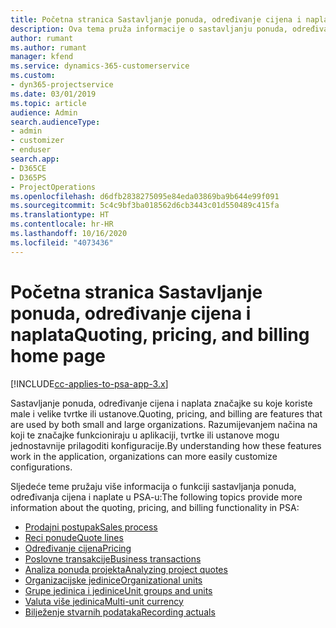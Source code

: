 ```yaml
---
title: Početna stranica Sastavljanje ponuda, određivanje cijena i naplata
description: Ova tema pruža informacije o sastavljanju ponuda, određivanju cijena i naplati.
author: rumant
ms.author: rumant
manager: kfend
ms.service: dynamics-365-customerservice
ms.custom:
- dyn365-projectservice
ms.date: 03/01/2019
ms.topic: article
audience: Admin
search.audienceType:
- admin
- customizer
- enduser
search.app:
- D365CE
- D365PS
- ProjectOperations
ms.openlocfilehash: d6dfb2838275095e84eda03869ba9b644e99f091
ms.sourcegitcommit: 5c4c9bf3ba018562d6cb3443c01d550489c415fa
ms.translationtype: HT
ms.contentlocale: hr-HR
ms.lasthandoff: 10/16/2020
ms.locfileid: "4073436"
---
```

# <a name="quoting-pricing-and-billing-home-page"></a><span data-ttu-id="d9d8f-103">Početna stranica Sastavljanje ponuda, određivanje cijena i naplata</span><span class="sxs-lookup"><span data-stu-id="d9d8f-103">Quoting, pricing, and billing home page</span></span>

[!INCLUDE[cc-applies-to-psa-app-3.x](../includes/cc-applies-to-psa-app-3x.md)]

<span data-ttu-id="d9d8f-104">Sastavljanje ponuda, određivanje cijena i naplata značajke su koje koriste male i velike tvrtke ili ustanove.</span><span class="sxs-lookup"><span data-stu-id="d9d8f-104">Quoting, pricing, and billing are features that are used by both small and large organizations.</span></span> <span data-ttu-id="d9d8f-105">Razumijevanjem načina na koji te značajke funkcioniraju u aplikaciji, tvrtke ili ustanove mogu jednostavnije prilagoditi konfiguracije.</span><span class="sxs-lookup"><span data-stu-id="d9d8f-105">By understanding how these features work in the application, organizations can more easily customize configurations.</span></span>

<span data-ttu-id="d9d8f-106">Sljedeće teme pružaju više informacija o funkciji sastavljanja ponuda, određivanja cijena i naplate u PSA-u:</span><span class="sxs-lookup"><span data-stu-id="d9d8f-106">The following topics provide more information about the quoting, pricing, and billing functionality in PSA:</span></span>

- [<span data-ttu-id="d9d8f-107">Prodajni postupak</span><span class="sxs-lookup"><span data-stu-id="d9d8f-107">Sales process</span></span>](basic-sales-process.md)
- [<span data-ttu-id="d9d8f-108">Reci ponude</span><span class="sxs-lookup"><span data-stu-id="d9d8f-108">Quote lines</span></span>](basic-quote-lines.md)
- [<span data-ttu-id="d9d8f-109">Određivanje cijena</span><span class="sxs-lookup"><span data-stu-id="d9d8f-109">Pricing</span></span>](basic-pricing.md)
- [<span data-ttu-id="d9d8f-110">Poslovne transakcije</span><span class="sxs-lookup"><span data-stu-id="d9d8f-110">Business transactions</span></span>](basic-business-transactions.md)
- [<span data-ttu-id="d9d8f-111">Analiza ponuda projekta</span><span class="sxs-lookup"><span data-stu-id="d9d8f-111">Analyzing project quotes</span></span>](basic-analyzing-quotes.md)
- [<span data-ttu-id="d9d8f-112">Organizacijske jedinice</span><span class="sxs-lookup"><span data-stu-id="d9d8f-112">Organizational units</span></span>](advanced-organizational.md)
- [<span data-ttu-id="d9d8f-113">Grupe jedinica i jedinice</span><span class="sxs-lookup"><span data-stu-id="d9d8f-113">Unit groups and units</span></span>](advanced-units.md)
- [<span data-ttu-id="d9d8f-114">Valuta više jedinica</span><span class="sxs-lookup"><span data-stu-id="d9d8f-114">Multi-unit currency</span></span>](advanced-currency.md)
- [<span data-ttu-id="d9d8f-115">Bilježenje stvarnih podataka</span><span class="sxs-lookup"><span data-stu-id="d9d8f-115">Recording actuals</span></span>](advanced-actuals.md)
